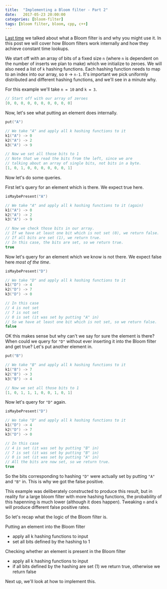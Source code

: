 ```yaml
---
title:  "Implementing a Bloom filter - Part 2"
date:   2017-05-23 20:00:00
categories: [bloom-filter]
tags: [bloom filter, bloom, cpp, c++]
---
```


[Last time](/2017/bloom-filter-part-1/) we talked about what a Bloom filter is and why you might use it. In this post we will cover how Bloom filters work internally and how they achieve constant time lookups. 

We start off with an array of bits of a fixed size `n` (where `n` is dependent on the number of inserts we plan to make) which we initialize to zeroes. We will also need a list of `k` hashing functions. Each hashing function needs to map to an index into our array, so `0` -> `n-1`. It's important we pick uniformly distributed and different hashing functions, and we'll see in a minute why. 

For this example we'll take `n = 10` and `k = 3`.

```c++
// Start off with our array of zeroes
[0, 0, 0, 0, 0, 0, 0, 0, 0, 0]
```

Now, let's see what putting an element does internally.

```c++
put("A") 

// We take "A" and apply all k hashing functions to it
k1("A") -> 0
k2("A") -> 2
k3("A") -> 9

// Now we set all those bits to 1
// Note that we read the bits from the left, since we are 
// talking about an array of single bits, not bits in a byte.
[1, 0, 1, 0, 0, 0, 0, 0, 0, 1]
```

Now let's do some queries.

First let's query for an element which is there. We expect true here.

```c++
isMaybePresent("A") 

// We take "A" and apply all k hashing functions to it (again)
k1("A") -> 0
k2("A") -> 2
k3("A") -> 9

// Now we check those bits in our array.
// If we have at least one bit which is not set (0), we return false.
// If all bits are set (1), we return true.
// In this case, the bits are set, so we return true.
true
```

Now let's query for an element which we know is not there. We expect false here *most of the time*.

```c++
isMaybePresent("D") 

// We take "D" and apply all k hashing functions to it
k1("D") -> 4
k2("D") -> 7
k3("D") -> 0

// In this case
// 4 is not set
// 7 is not set
// 0 is set (it was set by putting "A" in)
// So we have at least one bit which is not set, so we return false.
false
```

OK this makes sense but why can't we say for sure the element is there? When could we query for `"D"` without ever inserting it into the Bloom filter and get true? Let's put another element in.

```c++
put("B") 

// We take "B" and apply all k hashing functions to it
k1("B") -> 7
k2("B") -> 3
k3("B") -> 4

// Now we set all those bits to 1
[1, 0, 1, 1, 1, 0, 0, 1, 0, 1]
```

Now let's query for `"D"` again. 

```c++
isMaybePresent("D") 

// We take "D" and apply all k hashing functions to it
k1("D") -> 4
k2("D") -> 7
k3("D") -> 0

// In this case
// 4 is set (it was set by putting "B" in)
// 7 is set (it was set by putting "B" in)
// 0 is set (it was set by putting "A" in)
// All the bits are now set, so we return true.
true
```

So the bits corresponding to hashing `"D"` were actually set by putting `"A"` and `"B"` in. This is why we got the false positive. 

This example was deliberately constructed to produce this result, but in reality for a large bloom filter with more hashing functions, the probability of this hapenning is much lower (although it does happen). Tweaking `n` and `k` will produce different false positive rates.

So let's recap what the logic of the Bloom filter is.

Putting an element into the Bloom filter
* apply all k hashing functions to input
* set all bits defined by the hashing to 1

Checking whether an element is present in the Bloom filter
* apply all k hashing functions to input
* if all bits defined by the hashing are set (1) we return true, otherwise we return false

Next up, we'll look at how to implement this.